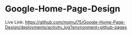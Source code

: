 ﻿# Google-Home-Page-Design
Live Link: https://github.com/moinul75/Google-Home-Page-Design/deployments/activity_log?environment=github-pages
